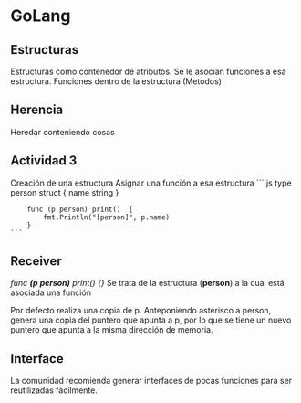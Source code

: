 # GoLang
## Estructuras
Estructuras como contenedor de atributos.
Se le asocian funciones a esa estructura.
Funciones dentro de la estructura (Metodos)

## Herencia
Heredar conteniendo cosas

## Actividad 3
Creación de una estructura
Asignar una función a esa estructura
    ``` js
        type person struct {
            name string
        }

        func (p person) print()  {
            fmt.Println("[person]", p.name)
        }
    ```
## Receiver
*func **(p person)** print() {}*
Se trata de la estructura (**person**) a la cual está asociada una función

Por defecto realiza una copia de p.
Anteponiendo asterisco a person, genera una copia del puntero que apunta a p, 
por lo que se tiene un nuevo puntero que apunta a la misma dirección de memoria.

## Interface
La comunidad recomienda generar interfaces de pocas funciones para ser reutilizadas fácilmente.
